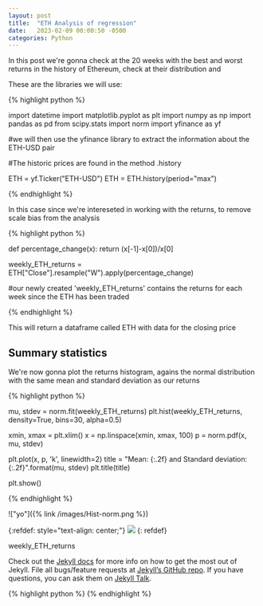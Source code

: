 ```yaml
---
layout: post
title:  "ETH Analysis of regression"
date:   2023-02-09 00:00:50 -0500
categories: Python
---
```


In this post we're gonna check at the 20 weeks with the best and worst returns in the history of Ethereum, check at their distribution and 

These are the libraries we will use:

{% highlight python %}

import datetime 
import matplotlib.pyplot as plt
import numpy as np
import pandas as pd
from scipy.stats import norm
import yfinance as yf

#we will then use the yfinance library to extract the information about the ETH-USD pair

#The historic prices are found in the method .history

ETH = yf.Ticker("ETH-USD")
ETH = ETH.history(period="max")

{% endhighlight %}

In this case since we're intereseted in working with the returns, to remove scale bias from the analysis

{% highlight python %}

def percentage_change(x):
    return (x[-1]-x[0])/x[0]

weekly_ETH_returns = ETH["Close"].resample("W").apply(percentage_change)

#our newly created 'weekly_ETH_returns' contains the returns for each week since the ETH has been traded

{% endhighlight %}


This will return a dataframe called ETH with data for the closing price

## Summary statistics

We're now gonna plot the returns histogram, agains the normal distribution with the same mean and standard deviation as our returns

{% highlight python %}

mu, stdev = norm.fit(weekly_ETH_returns)
plt.hist(weekly_ETH_returns, density=True, bins=30, alpha=0.5)

xmin, xmax = plt.xlim()
x = np.linspace(xmin, xmax, 100)
p = norm.pdf(x, mu, stdev)
  
plt.plot(x, p, 'k', linewidth=2)
title = "Mean: {:.2f} and Standard deviation: {:.2f}".format(mu, stdev)
plt.title(title)

plt.show()

{% endhighlight %}

!["yo"]({% link /images/Hist-norm.png %})

{:refdef: style="text-align: center;"}
<img src="{{site.baseurl}}/images/Hist-norm.png">
{: refdef}

weekly_ETH_returns



Check out the [Jekyll docs][jekyll-docs] for more info on how to get the most out of Jekyll. File all bugs/feature requests at [Jekyll’s GitHub repo][jekyll-gh]. If you have questions, you can ask them on [Jekyll Talk][jekyll-talk].

[jekyll-docs]: https://jekyllrb.com/docs/home
[jekyll-gh]:   https://github.com/jekyll/jekyll
[jekyll-talk]: https://talk.jekyllrb.com/


{% highlight python %}
{% endhighlight %}